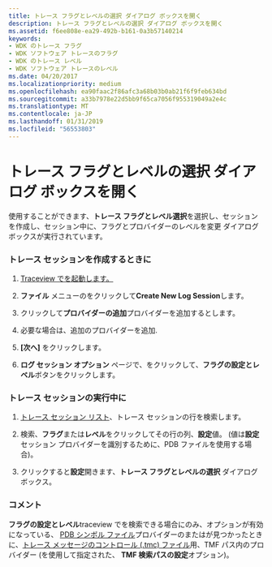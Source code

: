 ```yaml
---
title: トレース フラグとレベルの選択 ダイアログ ボックスを開く
description: トレース フラグとレベルの選択 ダイアログ ボックスを開く
ms.assetid: f6ee808e-ea29-492b-b161-0a3b57140214
keywords:
- WDK のトレース フラグ
- WDK ソフトウェア トレースのフラグ
- WDK のトレース レベル
- WDK ソフトウェア トレースのレベル
ms.date: 04/20/2017
ms.localizationpriority: medium
ms.openlocfilehash: ea90faac2f86afc3a68b03b0ab21f6f9feb634bd
ms.sourcegitcommit: a33b7978e22d5bb9f65ca7056f955319049a2e4c
ms.translationtype: MT
ms.contentlocale: ja-JP
ms.lasthandoff: 01/31/2019
ms.locfileid: "56553803"
---
```

# <a name="opening-the-tracing-flags-and-level-selection-dialog-box"></a>トレース フラグとレベルの選択 ダイアログ ボックスを開く


使用することができます、**トレース フラグとレベル選択**を選択し、セッションを作成し、セッション中に、フラグとプロバイダーのレベルを変更 ダイアログ ボックスが実行されています。

### <a name="span-idwhilecreatingatracesessionspanspan-idwhilecreatingatracesessionspanwhile-creating-a-trace-session"></a><span id="while_creating_a_trace_session"></span><span id="WHILE_CREATING_A_TRACE_SESSION"></span>トレース セッションを作成するときに

1.  [Traceview でを起動します。](starting-and-exiting-traceview.md)

2.  **ファイル** メニューのをクリックして**Create New Log Session**します。

3.  クリックして**プロバイダーの追加**プロバイダーを追加するとします。

4.  必要な場合は、追加のプロバイダーを追加.

5.  **[次へ]** をクリックします。

6.  **ログ セッション オプション** ページで、をクリックして、**フラグの設定とレベル**ボタンをクリックします。

### <a name="span-idwhileatracesessionisrunningspanspan-idwhileatracesessionisrunningspanwhile-a-trace-session-is-running"></a><span id="while_a_trace_session_is_running"></span><span id="WHILE_A_TRACE_SESSION_IS_RUNNING"></span>トレース セッションの実行中に

1.  [トレース セッション リスト](trace-session-list.md)、トレース セッションの行を検索します。

2.  検索、**フラグ**または**レベル**をクリックしてその行の列、**設定**値。 (値は**設定**セッション プロバイダーを識別するために、PDB ファイルを使用する場合)。

3.  クリックすると**設定**開きます、**トレース フラグとレベルの選択** ダイアログ ボックス。

### <a name="span-idcommentsspanspan-idcommentsspancomments"></a><span id="comments"></span><span id="COMMENTS"></span>コメント

**フラグの設定とレベル**traceview でを検索できる場合にのみ、オプションが有効になっている、 [PDB シンボル ファイル](pdb-symbol-files.md)プロバイダーのまたはが見つかったときに、[トレース メッセージのコントロール (.tmc) ファイル](trace-message-control-file.md)用、TMF パス内のプロバイダー (を使用して指定された、 **TMF 検索パスの設定**オプション)。

 

 





